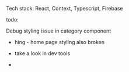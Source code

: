 Tech stack:
React, Context, Typescript, Firebase

todo:

Debug styling issue in category component 
- hing - home page styling also broken

- take a look in dev tools
- 